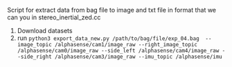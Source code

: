 Script for extract data from bag file to image and txt file in format that we can you in stereo_inertial_zed.cc
1. Download datasets
2. run
``python3 export_data_new.py /path/to/bag/file/exp_04.bag  --image_topic /alphasense/cam1/image_raw --right_image_topic /alphasense/cam0/image_raw --side_left /alphasense/cam4/image_raw --side_right /alphasense/cam3/image_raw --imu_topic /alphasense/imu ``